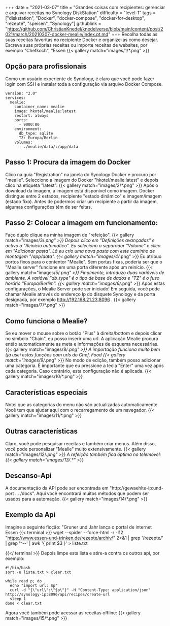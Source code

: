 +++
date = "2021-03-07"
title = "Grandes coisas com recipientes: gerenciar e arquivar receitas no Synology DiskStation"
difficulty = "level-1"
tags = ["diskstation", "Docker", "docker-compose", "docker-for-desktop", "rezepte", "speisen", "Synology"]
githublink = "https://github.com/ChristianKnedel/knedelverse/blob/main/content/post/2021/march/20210307-docker-mealie/index.pt.md"
+++
Recolha todas as suas receitas favoritas no recipiente Docker e organize-as como desejar. Escreva suas próprias receitas ou importe receitas de websites, por exemplo "Chefkoch", "Essen
{{< gallery match="images/1/*.png" >}}

## Opção para profissionais
Como um usuário experiente de Synology, é claro que você pode fazer login com SSH e instalar toda a configuração via arquivo Docker Compose.
```
version: "2.0"
services:
  mealie:
    container_name: mealie
    image: hkotel/mealie:latest
    restart: always
    ports:
      - 9000:80
    environment:
      db_type: sqlite
      TZ: Europa/Berlin
    volumes:
      - ./mealie/data/:/app/data

```

## Passo 1: Procura da imagem do Docker
Clico na guia "Registration" na janela do Synology Docker e procuro por "mealie". Selecciono a imagem do Docker "hkotel/mealie:latest" e depois clico na etiqueta "latest".
{{< gallery match="images/2/*.png" >}}
Após o download da imagem, a imagem está disponível como imagem. Docker distingue entre 2 estados, recipiente "estado dinâmico" e imagem/imagem (estado fixo). Antes de podermos criar um recipiente a partir da imagem, algumas configurações têm de ser feitas.
## Passo 2: Colocar a imagem em funcionamento:
Faço duplo clique na minha imagem de "refeição".
{{< gallery match="images/3/*.png" >}}
Depois clico em "Definições avançadas" e activo o "Reinício automático". Eu seleciono o separador "Volume" e clico em "Adicionar pasta". Lá eu crio uma nova pasta com este caminho de montagem "/app/data".
{{< gallery match="images/4/*.png" >}}
Eu atribuo portos fixos para o contentor "Mealie". Sem portas fixas, poderia ser que o "Mealie server" funcione em uma porta diferente após um reinício.
{{< gallery match="images/5/*.png" >}}
Finalmente, introduzo duas variáveis de ambiente. A variável "db_type" é o tipo de base de dados e "TZ" é o fuso horário "Europa/Berlim".
{{< gallery match="images/6/*.png" >}}
Após estas configurações, o Mealie Server pode ser iniciado! Em seguida, você pode chamar Mealie através do endereço Ip do disquete Synology e da porta designada, por exemplo http://192.168.21.23:8096 .
{{< gallery match="images/7/*.png" >}}

## Como funciona o Mealie?
Se eu mover o mouse sobre o botão "Plus" à direita/bottom e depois clicar no símbolo "Chain", eu posso inserir uma url. A aplicação Mealie procura então automaticamente as meta e informações de esquema necessárias.
{{< gallery match="images/8/*.png" >}}
A importação funciona muito bem (já usei estas funções com urls do Chef, Food
{{< gallery match="images/9/*.png" >}}
No modo de edição, também posso adicionar uma categoria. É importante que eu pressione a tecla "Enter" uma vez após cada categoria. Caso contrário, esta configuração não é aplicada.
{{< gallery match="images/10/*.png" >}}

## Características especiais
Notei que as categorias do menu não são actualizadas automaticamente. Você tem que ajudar aqui com o recarregamento de um navegador.
{{< gallery match="images/11/*.png" >}}

## Outras características
Claro, você pode pesquisar receitas e também criar menus. Além disso, você pode personalizar "Mealie" muito extensivamente.
{{< gallery match="images/12/*.png" >}}
A refeição também fica óptima no telemóvel:
{{< gallery match="images/13/*.*" >}}

## Descanso-Api
A documentação da API pode ser encontrada em "http://gewaehlte-ip:und-port ... /docs". Aqui você encontrará muitos métodos que podem ser usados para a automação.
{{< gallery match="images/14/*.png" >}}

## Exemplo da Api
Imagine a seguinte ficção: "Gruner und Jahr lança o portal de internet Essen
{{< terminal >}}
wget --spider --force-html -r -l12  "https://www.essen-und-trinken.de/rezepte/archiv/"  2>&1 | grep '/rezepte/' | grep '^--' | awk '{ print $3 }' > liste.txt

{{</ terminal >}}
Depois limpe esta lista e atire-a contra os outros api, por exemplo:
```
#!/bin/bash
sort -u liste.txt > clear.txt

while read p; do
  echo "import url: $p"
  curl -d "{\"url\":\"$p\"}" -H "Content-Type: application/json" http://synology-ip:8096/api/recipes/create-url
  sleep 1
done < clear.txt

```
Agora você também pode acessar as receitas offline:
{{< gallery match="images/15/*.png" >}}
